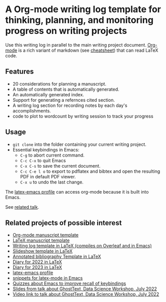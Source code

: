 # A Org-mode writing log template for thinking, planning, and monitoring progress on writing projects 

Use this writing log in parallel to the main writing project document.
[Org-mode](https://orgmode.org/) is a rich variant of markdown (see [cheatsheet](https://devhints.io/org-mode)) that can read LaTeX code.


## Features

- 20 considerations for planning a manuscript.
- A table of contents that is automatically generated.
- An automatically generated index.
- Support for generating a refernces cited section.
- A writing log section for recording notes by each day's accomplishments.
- code to plot to wordcount by writing session to track your progress

## Usage

- `git clone` into the folder containing your current writing project.
- Essential keybindings in Emacs:
  + `C-g` to abort current command.
  + `C-c C-x` to quit Emacs
  + `C-x C-s` to save the current document.
  + `C-c C-e l o` to export to pdflatex and bibtex and open the resulting PDF in default PDF viewer.
  + `C-x u` to undo the last change.

The [latex-emacs profile](https://github.com/MooersLab/latex-emacs) can access org-mode because it is built into Emacs.

See [related talk](https://github.com/MooersLab/BerlinEmacsAugust2022).

## Related projects of possible interest

- [Org-mode manuscript template](https://github.com/MooersLab/manuscriptInOrg)
- [LaTeX manuscript template](https://github.com/MooersLab/manuscriptInLaTeX)
- [Writing log template in LaTeX (compiles on Overleaf and in Emacs)](https://github.com/MooersLab/writingLogTemplate)
- [Slideshow template in LaTeX](https://github.com/MooersLab/slideshowTemplateLaTeX)
- [Annotated bibliography Template in LaTeX](https://github.com/MooersLab/annotatedBibliography)
- [Diary for 2022 in LaTeX](https://github.com/MooersLab/diary2022inLaTeX)
- [Diary for 2023 in LaTeX](https://github.com/MooersLab/diary2023inLaTeX)
- [latex-emacs profile](https://github.com/MooersLab/latex-emacs)
- [snippets for latex-mode in Emacs](https://github.com/MooersLab/snippet-latex-mode)
- [Quizzes about Emacs to improve recall of keybindings](https://github.com/MooersLab/qemacs)
- [Slides from talk about GhostText, Data Science Workshop, July 2022](https://github.com/MooersLab/DSW22ghosttext)
- [Video link to talk about GhostText, Data Science Workshop, July 2022](https://mediasite.ouhsc.edu/Mediasite/Channel/python/watch/4da0872f028c4255ae12935655e911321d)
